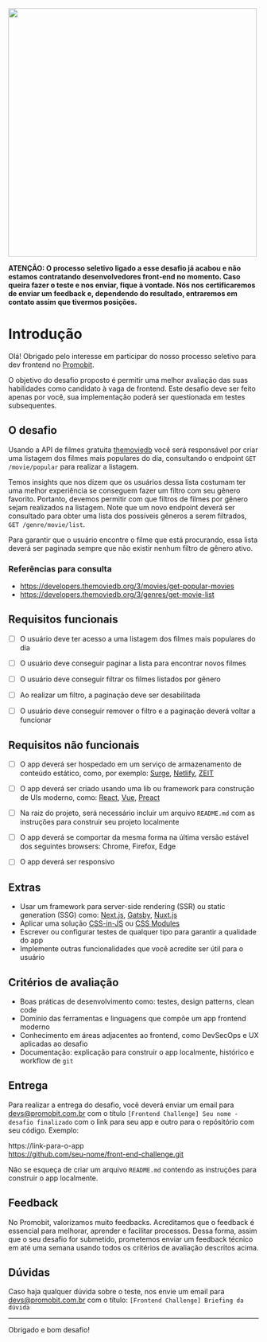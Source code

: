 <img src="https://i.imgur.com/6q2AiRg.png" width="500">

**ATENÇÃO: O processo seletivo ligado a esse desafio já acabou e não estamos contratando desenvolvedores front-end no momento. Caso queira fazer o teste e nos enviar, fique à vontade. Nós nos certificaremos de enviar um feedback e, dependendo do resultado, entraremos em contato assim que tivermos posições.**

# Introdução

Olá! Obrigado pelo interesse em participar do nosso processo seletivo para dev frontend no [Promobit](https://www.promobit.com.br/).

O objetivo do desafio proposto é permitir uma melhor avaliação das suas habilidades como candidato à vaga de frontend. Este desafio deve ser feito apenas por você, sua implementação poderá ser questionada em testes subsequentes.

## O desafio

Usando a API de filmes gratuita [themoviedb](https://developers.themoviedb.org/3/getting-started/introduction) você será responsável por criar uma listagem dos filmes mais populares do dia, consultando o endpoint  `GET /movie/popular` para realizar a listagem.

Temos insights que nos dizem que os usuários dessa lista costumam ter uma melhor experiência se conseguem fazer um filtro com seu gênero favorito. Portanto, devemos permitir com que filtros de filmes por gênero sejam realizados na listagem. Note que um novo endpoint deverá ser consultado para obter uma lista dos possíveis gêneros a serem filtrados, `GET
/genre/movie/list`.

Para garantir que o usuário encontre o filme que está procurando, essa lista deverá ser paginada sempre que não existir nenhum filtro de gênero ativo.

### Referências para consulta
* https://developers.themoviedb.org/3/movies/get-popular-movies
* https://developers.themoviedb.org/3/genres/get-movie-list

## Requisitos funcionais

* [ ] O usuário deve ter acesso a uma listagem dos filmes mais populares do dia

* [ ] O usuário deve conseguir paginar a lista para encontrar novos filmes

* [ ] O usuário deve conseguir filtrar os filmes listados por gênero

* [ ] Ao realizar um filtro, a paginação deve ser desabilitada

* [ ] O usuário deve conseguir remover o filtro e a paginação deverá voltar a funcionar

## Requisitos não funcionais

* [ ] O app deverá ser hospedado em um serviço de armazenamento de conteúdo estático, como, por exemplo: [Surge](https://surge.sh/), [Netlify](https://www.netlify.com/), [ZEIT](https://zeit.co/home)

* [ ] O app deverá ser criado usando uma lib ou framework para construção de UIs moderno, como: [React](https://reactjs.org/), [Vue](https://vuejs.org/), [Preact](https://preactjs.com/)

* [ ] Na raiz do projeto, será necessário incluir um arquivo `README.md` com as instruções para construir seu projeto localmente

* [ ] O app deverá se comportar da mesma forma na última versão estável dos seguintes browsers: Chrome, Firefox, Edge

* [ ] O app deverá ser responsivo

## Extras

 - Usar um framework para server-side rendering (SSR) ou static generation (SSG) como: [Next.js](https://nextjs.org/), [Gatsby](https://www.gatsbyjs.org/), [Nuxt.js](https://nuxtjs.org/)
 - Aplicar uma solução [CSS-in-JS](https://github.com/MicheleBertoli/css-in-js) ou [CSS Modules](https://github.com/css-modules/css-modules)
 - Escrever ou configurar testes de qualquer tipo para garantir a qualidade do app
 - Implemente outras funcionalidades que você acredite ser útil para o usuário

## Critérios de avaliação

- Boas práticas de desenvolvimento como: testes, design patterns, clean code
- Domínio das ferramentas e linguagens que compõe um app frontend moderno
- Conhecimento em áreas adjacentes ao frontend, como DevSecOps e UX aplicadas ao desafio
- Documentação: explicação para construir o app localmente, histórico e workflow de `git`

## Entrega

Para realizar a entrega do desafio, você deverá enviar um email para devs@promobit.com.br com o título `[Frontend Challenge] Seu nome - desafio finalizado` com o link para seu app e outro para o repósitório com seu código. Exemplo:

https://link-para-o-app  
https://github.com/seu-nome/front-end-challenge.git

Não se esqueça de criar um arquivo `README.md` contendo as instruções para construir o app localmente.

## Feedback

No Promobit, valorizamos muito feedbacks. Acreditamos que o feedback é essencial para melhorar, aprender e facilitar processos. Dessa forma, assim que o seu desafio for submetido, prometemos enviar um feedback técnico em até uma semana usando todos os critérios de avaliação descritos acima.

## Dúvidas

Caso haja qualquer dúvida sobre o teste, nos envie um email para devs@promobit.com.br com o título: `[Frontend Challenge] Briefing da dúvida`

---
Obrigado e bom desafio!
